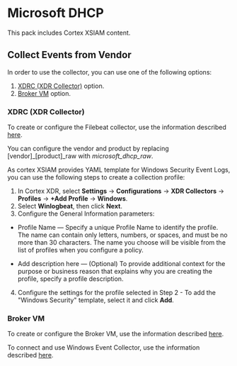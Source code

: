 # Microsoft DHCP

This pack includes Cortex XSIAM content.

## Collect Events from Vendor

In order to use the collector, you can use one of the following options:
1. [XDRC (XDR Collector)](#xdrc-xdr-collector) option.
2. [Broker VM](#broker-vm) option.




### XDRC (XDR Collector)

To create or configure the Filebeat collector, use the information described [here](https://docs.paloaltonetworks.com/cortex/cortex-xdr/cortex-xdr-pro-admin/cortex-xdr-collectors/xdr-collector-datasets#id7f0fcd4d-b019-4959-a43a-40b03db8a8b2).

You can configure the vendor and product by replacing [vendor]\_[product]\_raw with *microsoft_dhcp_raw*.

As cortex XSIAM provides YAML template for Windows Security Event Logs, you can use the following steps to create a collection profile:

   1. In Cortex XDR, select **Settings** → **Configurations** → **XDR Collectors** → **Profiles** → **+Add Profile** → **Windows**.
   2. Select **Winlogbeat**, then click **Next**.
   3. Configure the General Information parameters:
   - Profile Name — Specify a unique Profile Name to identify the profile. The name can contain only letters, numbers, or spaces, and must be no more than 30 characters. The name you choose will be visible from the list of profiles when you configure a policy.

   - Add description here — (Optional) To provide additional context for the purpose or business reason that explains why you are creating the profile, specify a profile description.

   4. Configure the settings for the profile selected in Step 2 - To add the "Windows Security" template, select it and click **Add**.


### Broker VM
To create or configure the Broker VM, use the information described [here](https://docs-cortex.paloaltonetworks.com/r/Cortex-XDR/Cortex-XDR-Pro-Administrator-Guide/Configure-the-Broker-VM).


To connect and use Windows Event Collector, use the information described [here](https://docs-cortex.paloaltonetworks.com/r/Cortex-XDR/Cortex-XDR-Pro-Administrator-Guide/Activate-the-Windows-Event-Collector).